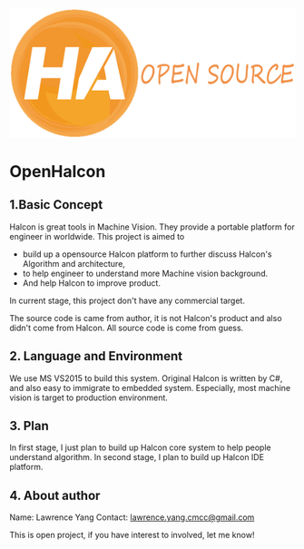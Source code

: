 ![mahua](halconop.png)
# OpenHalcon

## 1.Basic Concept
Halcon is great tools in Machine Vision. They provide a portable platform for engineer in worldwide. This project is aimed to 

* build up a opensource Halcon platform to further discuss Halcon's Algorithm and architecture, 
* to help engineer to understand more Machine vision background. 
* And help Halcon to improve product.

In current stage, this project don't have any commercial target.

The source code is came from author, it is not Halcon's product and also didn't come from Halcon. All source code is come from guess.

## 2. Language and Environment

We use  MS VS2015 to build this system. Original Halcon is written by C#, and also easy to immigrate to embedded system. Especially, most machine vision is target to production environment.

## 3. Plan

In first stage, I just plan to build up Halcon core system to help people understand algorithm. In second stage, I plan to build up Halcon IDE platform.

## 4. About author

Name: Lawrence Yang
Contact: lawrence.yang.cmcc@gmail.com

This is open project, if you have interest to involved, let me know!
